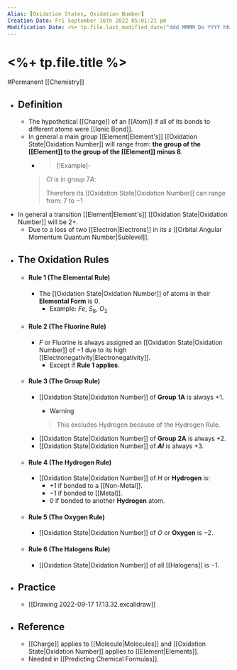```yaml
---
Alias: [Oxidation States, Oxidation Number]
Creation Date: Fri September 16th 2022 05:01:21 pm 
Modification Date: <%+ tp.file.last_modified_date("ddd MMMM Do YYYY hh:mm:ss a") %>
---
```

# <%+ tp.file.title %>
#Permanent [[Chemistry]]

- ## Definition
	- The hypothetical [[Charge]] of an [[Atom]] if all of its bonds to different atoms were [[Ionic Bond]].
	- In general a main group [[Element|Element's]] [[Oxidation State|Oxidation Number]] will range from: **the group of the [[Element]] to the group of the [[Element]] minus 8**.
		- > [!Example]-
		> $Cl$ is in group $7A$:
		> 
		> Therefore its [[Oxidation State|Oxidation Number]] can range from:
		> $7$ to $-1$
- In general a transition [[Element|Element's]] [[Oxidation State|Oxidation Number]] will be $2+$.
	- Due to a loss of two [[Electron|Electrons]] in its $s$ [[Orbital Angular Momentum Quantum Number|Sublevel]].
- ## The Oxidation Rules
	- #### Rule 1 (The Elemental Rule)
		- The [[Oxidation State|Oxidation Number]] of atoms in their **Elemental Form** is $0$.
			- Example: $Fe$, $S_8$, $O_2$
	- #### Rule 2 (The Fluorine Rule)
		- $F$ or Fluorine is always assigned an [[Oxidation State|Oxidation Number]] of $-1$ due to its high [[Electronegativity|Electronegativity]].
			- Except if **Rule 1 applies**.
	- #### Rule 3 (The Group Rule)
		- [[Oxidation State|Oxidation Number]] of **Group 1A** is always $+1$.
			- > [!Warning]
			> This excludes Hydrogen because of the Hydrogen Rule.
		- [[Oxidation State|Oxidation Number]] of **Group 2A** is always $+2$.
		- [[Oxidation State|Oxidation Number]] of **$Al$** is always $+3$.
	- #### Rule 4 (The Hydrogen Rule)
		- [[Oxidation State|Oxidation Number]] of $H$ or **Hydrogen** is:
			- $+1$ if bonded to a [[Non-Metal]].
			- $-1$ if bonded to  [[Metal]].
			- $0$ if bonded to another **Hydrogen** atom.
	- #### Rule 5 (The Oxygen Rule)
		- [[Oxidation State|Oxidation Number]] of $O$ or **Oxygen** is $-2$.
	- #### Rule 6 (The Halogens Rule)
		- [[Oxidation State|Oxidation Number]] of all [[Halogens]] is $-1$.
- ## Practice
	- [[Drawing 2022-09-17 17.13.32.excalidraw]]
- ## Reference
	- [[Charge]] applies to [[Molecule|Molecules]] and [[Oxidation State|Oxidation Number]] applies to [[Element|Elements]].
	- Needed in [[Predicting Chemical Formulas]].